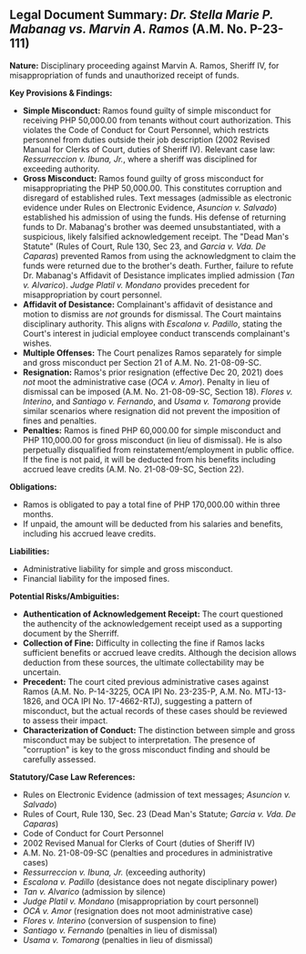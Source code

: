 ## Legal Document Summary: *Dr. Stella Marie P. Mabanag vs. Marvin A. Ramos* (A.M. No. P-23-111)

**Nature:** Disciplinary proceeding against Marvin A. Ramos, Sheriff IV, for misappropriation of funds and unauthorized receipt of funds.

**Key Provisions & Findings:**

*   **Simple Misconduct:** Ramos found guilty of simple misconduct for receiving PHP 50,000.00 from tenants without court authorization. This violates the Code of Conduct for Court Personnel, which restricts personnel from duties outside their job description (2002 Revised Manual for Clerks of Court, duties of Sheriff IV). Relevant case law: *Ressurreccion v. Ibuna, Jr.*, where a sheriff was disciplined for exceeding authority.
*   **Gross Misconduct:** Ramos found guilty of gross misconduct for misappropriating the PHP 50,000.00. This constitutes corruption and disregard of established rules. Text messages (admissible as electronic evidence under Rules on Electronic Evidence, *Asuncion v. Salvado*) established his admission of using the funds. His defense of returning funds to Dr. Mabanag's brother was deemed unsubstantiated, with a suspicious, likely falsified acknowledgement receipt. The "Dead Man's Statute" (Rules of Court, Rule 130, Sec 23, and *Garcia v. Vda. De Caparas*) prevented Ramos from using the acknowledgment to claim the funds were returned due to the brother's death. Further, failure to refute Dr. Mabanag's Affidavit of Desistance implicates implied admission (*Tan v. Alvarico*). *Judge Platil v. Mondano* provides precedent for misappropriation by court personnel.
*   **Affidavit of Desistance:** Complainant's affidavit of desistance and motion to dismiss are *not* grounds for dismissal. The Court maintains disciplinary authority. This aligns with *Escalona v. Padillo*, stating the Court's interest in judicial employee conduct transcends complainant's wishes.
*   **Multiple Offenses:** The Court penalizes Ramos separately for simple and gross misconduct per Section 21 of A.M. No. 21-08-09-SC.
*   **Resignation:** Ramos's prior resignation (effective Dec 20, 2021) does *not* moot the administrative case (*OCA v. Amor*). Penalty in lieu of dismissal can be imposed (A.M. No. 21-08-09-SC, Section 18). *Flores v. Interino*, and *Santiago v. Fernando*, and *Usama v. Tomarong* provide similar scenarios where resignation did not prevent the imposition of fines and penalties.
*   **Penalties:** Ramos is fined PHP 60,000.00 for simple misconduct and PHP 110,000.00 for gross misconduct (in lieu of dismissal). He is also perpetually disqualified from reinstatement/employment in public office. If the fine is not paid, it will be deducted from his benefits including accrued leave credits (A.M. No. 21-08-09-SC, Section 22).

**Obligations:**

*   Ramos is obligated to pay a total fine of PHP 170,000.00 within three months.
*   If unpaid, the amount will be deducted from his salaries and benefits, including his accrued leave credits.

**Liabilities:**

*   Administrative liability for simple and gross misconduct.
*   Financial liability for the imposed fines.

**Potential Risks/Ambiguities:**

*   **Authentication of Acknowledgement Receipt:** The court questioned the authencity of the acknowledgement receipt used as a supporting document by the Sherriff.
*   **Collection of Fine:** Difficulty in collecting the fine if Ramos lacks sufficient benefits or accrued leave credits. Although the decision allows deduction from these sources, the ultimate collectability may be uncertain.
*   **Precedent:** The court cited previous administrative cases against Ramos (A.M. No. P-14-3225, OCA IPI No. 23-235-P, A.M. No. MTJ-13-1826, and OCA IPI No. 17-4662-RTJ), suggesting a pattern of misconduct, but the actual records of these cases should be reviewed to assess their impact.
*   **Characterization of Conduct:** The distinction between simple and gross misconduct may be subject to interpretation. The presence of "corruption" is key to the gross misconduct finding and should be carefully assessed.

**Statutory/Case Law References:**

*   Rules on Electronic Evidence (admission of text messages; *Asuncion v. Salvado*)
*   Rules of Court, Rule 130, Sec. 23 (Dead Man's Statute; *Garcia v. Vda. De Caparas*)
*   Code of Conduct for Court Personnel
*   2002 Revised Manual for Clerks of Court (duties of Sheriff IV)
*   A.M. No. 21-08-09-SC (penalties and procedures in administrative cases)
*   *Ressurreccion v. Ibuna, Jr.* (exceeding authority)
*   *Escalona v. Padillo* (desistance does not negate disciplinary power)
*   *Tan v. Alvarico* (admission by silence)
*   *Judge Platil v. Mondano* (misappropriation by court personnel)
*   *OCA v. Amor* (resignation does not moot administrative case)
*   *Flores v. Interino* (conversion of suspension to fine)
*   *Santiago v. Fernando* (penalties in lieu of dismissal)
*   *Usama v. Tomarong* (penalties in lieu of dismissal)
